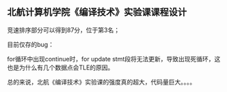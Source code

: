 ## 北航计算机学院《编译技术》实验课课程设计



竞速排序部分可以得到87分，位于第3名；

目前仅存的bug：

for循环中出现continue时，for update stmt段将无法更新，导致出现死循环，这也是为什么有几个数据点会TLE的原因。

总的来说，北航《编译技术》实验课的强度真的超大，代码量巨大。。。。